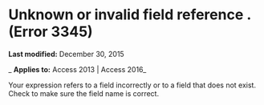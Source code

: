 
# Unknown or invalid field reference <name>. (Error 3345)

 **Last modified:** December 30, 2015

 _ **Applies to:** Access 2013 | Access 2016_

Your expression refers to a field incorrectly or to a field that does not exist. Check to make sure the field name is correct.

